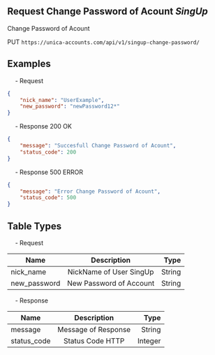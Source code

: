 ## Request Change Password of Acount *SingUp*

Change Password of Acount 

<p class="v2-module__resource_url--lxU3z">
    <span class="v2-module__resource_url_method--PUT">PUT</span> <code>https://unica-accounts.com/api/v1/singup-change-password/</code>
</p>

<h2>
    Examples
</h2>

<p class="text_endpoint">
    &emsp; - Request
</p>

```json
{
    "nick_name": "UserExample",
    "new_password": "newPassword12*"
}

```

<p class="text_endpoint">
    &emsp; - Response 200 OK
</p>

```json
{
    "message": "Succesfull Change Password of Acount",
    "status_code": 200
}

```

<p class="text_endpoint">
    &emsp; - Response 500 ERROR
</p>

```json
{
    "message": "Error Change Password of Acount",
    "status_code": 500
}

```

<h2>
    Table Types
</h2>
<p class="text_endpoint">
    &emsp; - Request
</p>

| Name         |       Description       |   Type |
| ------------ |:-----------------------:| ------:|
| nick_name    | NickName of User SingUp | String |
| new_password | New Password of Account | String |


<p class="text_endpoint">
    &emsp; - Response
</p>

| Name        |     Description     |    Type |
| ----------- |:-------------------:| -------:|
| message     | Message of Response |  String |
| status_code |   Status Code HTTP  | Integer |